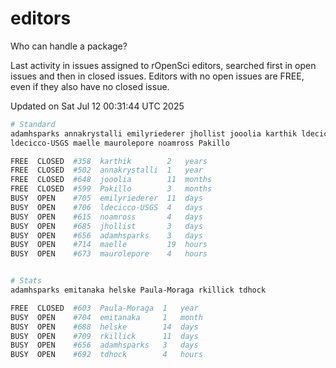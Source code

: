 # editors

Who can handle a package?

Last activity in issues assigned to rOpenSci editors, searched first in open
issues and then in closed issues. Editors with no open issues are FREE, even if
they also have no closed issue.


Updated on Sat Jul 12 00:31:44 UTC 2025

```bash
# Standard
adamhsparks annakrystalli emilyriederer jhollist jooolia karthik ldecicco
ldecicco-USGS maelle maurolepore noamross Pakillo

FREE  CLOSED  #358  karthik        2   years
FREE  CLOSED  #502  annakrystalli  1   year
FREE  CLOSED  #648  jooolia        11  months
FREE  CLOSED  #599  Pakillo        3   months
BUSY  OPEN    #705  emilyriederer  11  days
BUSY  OPEN    #706  ldecicco-USGS  4   days
BUSY  OPEN    #615  noamross       4   days
BUSY  OPEN    #685  jhollist       3   days
BUSY  OPEN    #656  adamhsparks    3   days
BUSY  OPEN    #714  maelle         19  hours
BUSY  OPEN    #673  maurolepore    4   hours


# Stats
adamhsparks emitanaka helske Paula-Moraga rkillick tdhock

FREE  CLOSED  #603  Paula-Moraga  1   year
BUSY  OPEN    #704  emitanaka     1   month
BUSY  OPEN    #688  helske        14  days
BUSY  OPEN    #709  rkillick      11  days
BUSY  OPEN    #656  adamhsparks   3   days
BUSY  OPEN    #692  tdhock        4   hours
```
